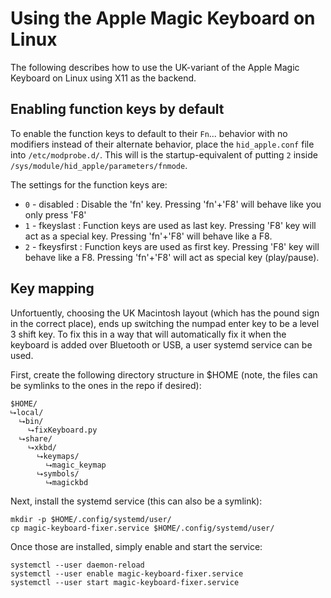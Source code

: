 # Using the Apple Magic Keyboard on Linux

The following describes how to use the UK-variant of the Apple Magic Keyboard on Linux using X11 as the backend.

## Enabling function keys by default

To enable the function keys to default to their `Fn`... behavior with no modifiers instead of their alternate behavior, place the `hid_apple.conf` file into `/etc/modprobe.d/`.
This will is the startup-equivalent of putting `2` inside `/sys/module/hid_apple/parameters/fnmode`.

The settings for the function keys are:
* `0` - disabled : Disable the 'fn' key. Pressing 'fn'+'F8' will behave like you only press 'F8'
* `1` - fkeyslast : Function keys are used as last key. Pressing 'F8' key will act as a special key. Pressing 'fn'+'F8' will behave like a F8.
* `2` - fkeysfirst : Function keys are used as first key. Pressing 'F8' key will behave like a F8. Pressing 'fn'+'F8' will act as special key (play/pause).


## Key mapping

Unfortuently, choosing the UK Macintosh layout (which has the pound sign in the correct place), ends up switching the numpad enter key to be a level 3 shift key.
To fix this in a way that will automatically fix it when the keyboard is added over Bluetooth or USB, a user systemd service can be used.

First, create the following directory structure in $HOME (note, the files can be symlinks to the ones in the repo if desired):
```
$HOME/
⮡local/
  ⮡bin/
    ⮡fixKeyboard.py
  ⮡share/
    ⮡xkbd/
      ⮡keymaps/
        ⮡magic_keymap
      ⮡symbols/
        ⮡magickbd
```

Next, install the systemd service (this can also be a symlink):
```
mkdir -p $HOME/.config/systemd/user/
cp magic-keyboard-fixer.service $HOME/.config/systemd/user/
```

Once those are installed, simply enable and start the service:
```
systemctl --user daemon-reload
systemctl --user enable magic-keyboard-fixer.service
systemctl --user start magic-keyboard-fixer.service
```
